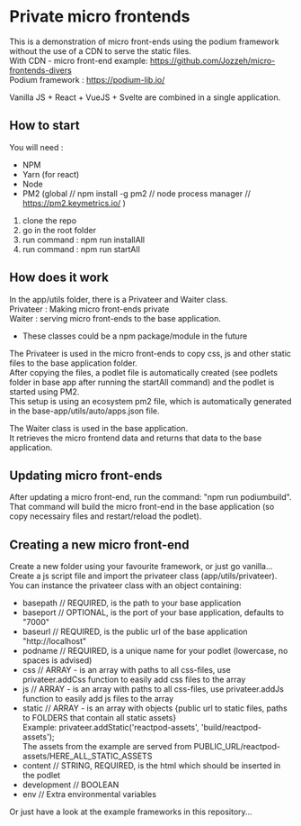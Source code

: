 # Private micro frontends  
This is a demonstration of  micro front-ends using the podium framework without the use of a CDN to serve the static files.    
With CDN - micro front-end example: https://github.com/Jozzeh/micro-frontends-divers   
Podium framework : https://podium-lib.io/ 

Vanilla JS + React + VueJS + Svelte are combined in a single application. 

## How to start  
You will need :  
- NPM
- Yarn (for react)
- Node
- PM2 (global // npm install -g pm2 // node process manager // https://pm2.keymetrics.io/  ) 

1. clone the repo
2. go in the root folder 
3. run command : npm run installAll
4. run command : npm run startAll


## How does it work  
In the app/utils folder, there is a Privateer and Waiter class.  
Privateer : Making micro front-ends private  
Waiter : serving micro front-ends to the base application.  

* These classes could be a npm package/module in the future

The Privateer is used in the micro front-ends to copy css, js and other static files to the base application folder.  
After copying the files, a podlet file is automatically created (see podlets folder in base app after running the startAll command) and the podlet is started using PM2.  
This setup is using an ecosystem pm2 file, which is automatically generated in the base-app/utils/auto/apps.json file.

The Waiter class is used in the base application.  
It retrieves the micro frontend data and returns that data to the base application.

## Updating micro front-ends  
After updating a micro front-end, run the command: "npm run podiumbuild".  
That command will build the micro front-end in the base application (so copy necessairy files and restart/reload the podlet).  

## Creating a new micro front-end  
Create a new folder using your favourite framework, or just go vanilla...  
Create a js script file and import the privateer class (app/utils/privateer).  
You can instance the privateer class with an object containing: 
- basepath // REQUIRED, is the path to your base application 
- baseport // OPTIONAL, is the port of your base application, defaults to "7000"
- baseurl // REQUIRED, is the public url of the base application "http://localhost"
- podname // REQUIRED, is a unique name for your podlet (lowercase, no spaces is advised)
- css // ARRAY - is an array with paths to all css-files, use privateer.addCss function to easily add css files to the array
- js // ARRAY - is an array with paths to all css-files, use privateer.addJs function to easily add js files to the array
- static // ARRAY - is an array with objects {public url to static files, paths to FOLDERS that contain all static assets}  
  Example: privateer.addStatic('reactpod-assets', 'build/reactpod-assets');  
  The assets from the example are served from PUBLIC_URL/reactpod-assets/HERE_ALL_STATIC_ASSETS
- content // STRING, REQUIRED, is the html which should be inserted in the podlet
- development // BOOLEAN
- env // Extra environmental variables

Or just have a look at the example frameworks in this repository...
